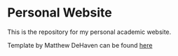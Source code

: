 # Personal Website
This is the repository for my personal academic website.

Template by Matthew DeHaven can be found [here](https://github.com/matdehaven/minimal-bootstrap-academic-website)